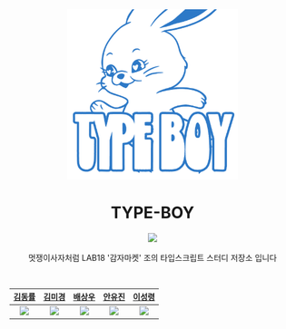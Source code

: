 <div align="center">

<img src="assets/typeboy.png" width="300px" height="300px">

# TYPE-BOY

<img src="https://img.shields.io/badge/Typescript-3178C6?style=for-the-badge&logo=Typescript&logoColor=white"/>

멋쟁이사자처럼 LAB18 '감자마켓' 조의 타입스크립트 스터디 저장소 입니다

<br/>

|[김동률](https://github.com/DoctorK4)|[김미경](https://github.com/tiramin)|[배상우](https://github.com/bsw98)|[안유진](https://github.com/Anyudbwls)|[이성령](https://github.com/sryung1225)|
|:-:|:-:|:-:|:-:|:-:|
|<a href="https://github.com/DoctorK4"><img src="https://github.com/DoctorK4.png" width="100"></a>|<a href="https://github.com/tiramin"><img src="https://github.com/tiramin.png" width="100"></a>|<a href="https://github.com/bsw98"><img src="https://github.com/bsw98.png" width="100"></a>|<a href="https://github.com/Anyudbwls"><img src="https://github.com/Anyudbwls.png" width="100"></a>|<a href="https://github.com/sryung1225"><img src="https://github.com/sryung1225.png" width="100"></a>|

</div>
